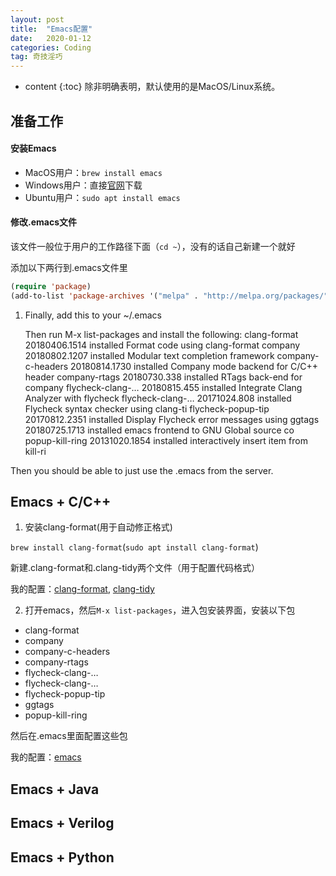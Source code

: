 ```yaml
---
layout: post
title:  "Emacs配置"
date:   2020-01-12
categories: Coding
tag: 奇技淫巧
---
```


* content
{:toc}
除非明确表明，默认使用的是MacOS/Linux系统。

## 准备工作

#### 安装Emacs

* MacOS用户：`brew install emacs`
* Windows用户：直接[官网](https://www.gnu.org/software/emacs/)下载
* Ubuntu用户：`sudo apt install emacs`

#### 修改.emacs文件

该文件一般位于用户的工作路径下面（`cd ~`），没有的话自己新建一个就好

添加以下两行到.emacs文件里

```lisp
(require 'package)
(add-to-list 'package-archives '("melpa" . "http://melpa.org/packages/"))
```



1. Finally, add this to your ~/.emacs

    Then run M-x list-packages and install the following:
    clang-format 20180406.1514 installed Format code using clang-format
    company 20180802.1207 installed Modular text completion framework
    company-c-headers 20180814.1730 installed Company mode backend for C/C++ header 
    company-rtags 20180730.338 installed RTags back-end for company
    flycheck-clang-… 20180815.455 installed Integrate Clang Analyzer with flycheck
    flycheck-clang-… 20171024.808 installed Flycheck syntax checker using clang-ti​
    flycheck-popup-tip 20170812.2351 installed Display Flycheck error messages using 
    ggtags 20180725.1713 installed emacs frontend to GNU Global source co​
    popup-kill-ring 20131020.1854 installed interactively insert item from kill-ri​

Then you should be able to just use the .emacs from the server.

## Emacs + C/C++

1. 安装clang-format(用于自动修正格式)

`brew install clang-format`(`sudo apt install clang-format`)

新建.clang-format和.clang-tidy两个文件（用于配置代码格式）

我的配置：[clang-format](https://xkw168.github.io/files/clang-format), [clang-tidy](https://xkw168.github.io/files/clang-tidy)

2. 打开emacs，然后`M-x list-packages`，进入包安装界面，安装以下包

* clang-format
* company
* company-c-headers
* company-rtags
* flycheck-clang-…
* flycheck-clang-…
* flycheck-popup-tip
* ggtags
* popup-kill-ring

然后在.emacs里面配置这些包

我的配置：[emacs](https://xkw168.github.io/files/emacs)

## Emacs + Java



## Emacs + Verilog



## Emacs + Python